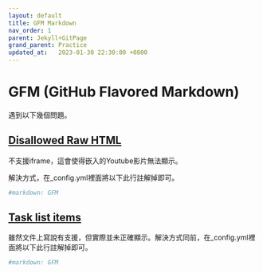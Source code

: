 ```yaml
---
layout: default
title: GFM Markdown
nav_order: 1
parent: Jekyll+GitPage
grand_parent: Practice
updated_at:   2023-01-30 22:30:00 +0800
---
```

# GFM (GitHub Flavored Markdown)

遇到以下幾個問題。

## [Disallowed Raw HTML](https://github.github.com/gfm/#disallowed-raw-html-extension-)

不支援iframe，這會使得嵌入的Youtube影片無法顯示。

解決方式，在_config.yml裡面將以下此行註解掉即可。

```yml
#markdown: GFM
```

## [Task list items](https://github.github.com/gfm/#task-list-items-extension-)

雖然文件上寫說有支援，但實際並未正確顯示。解決方式同前，在_config.yml裡面將以下此行註解掉即可。

```yml
#markdown: GFM
```
